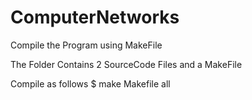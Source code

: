 # ComputerNetworks

Compile the Program using MakeFile

The Folder Contains 2 SourceCode Files and a MakeFile

Compile as follows
$ make Makefile all
